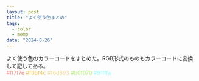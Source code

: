 ```yaml
---
layout: post
title: "よく使う色まとめ"
tags:
  - color
  - memo
date: "2024-8-26"
---
```

よく使う色のカラーコードをまとめた。RGB形式のものもカラーコードに変換して記してある。<br>
<font color="#ff7f7e">#ff7f7e</font>
<font color="#f0bf4c">#f0bf4c</font>
<font color="#f6d893">#f6d893</font>
<font color="#b0f070">#b0f070</font>
<font color="#91fffa">#91fffa</font>

